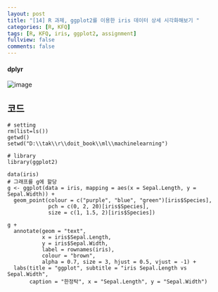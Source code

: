```yaml
---
layout: post
title: "[14] R 과제, ggplot2를 이용한 iris 데이터 상세 시각화해보기 "
categories: [R, KFQ]
tags: [R, KFQ, iris, ggplot2, assignment]
fullview: false
comments: false
---
```


#### dplyr

![image](https://user-images.githubusercontent.com/84369912/126751436-a580008f-dd3c-4d6d-ac46-f7c8397966e1.png)



## 코드
```
# setting
rm(list=ls())
getwd()
setwd("D:\\tak\\r\\doit_book\\ml\\machinelearning")

# library
library(ggplot2)

data(iris)
# 그래프를 g에 할당 
g <- ggplot(data = iris, mapping = aes(x = Sepal.Length, y = Sepal.Width)) + 
  geom_point(colour = c("purple", "blue", "green")[iris$Species], 
             pch = c(0, 2, 20)[iris$Species], 
             size = c(1, 1.5, 2)[iris$Species])

g + 
  annotate(geom = "text", 
           x = iris$Sepal.Length, 
           y = iris$Sepal.Width, 
           label = rownames(iris), 
           colour = "brown", 
           alpha = 0.7, size = 3, hjust = 0.5, vjust = -1) +
  labs(title = "ggplot", subtitle = "iris Sepal.Length vs Sepal.Width", 
       caption = "한정탁", x = "Sepal.Length", y = "Sepal.Width")
```